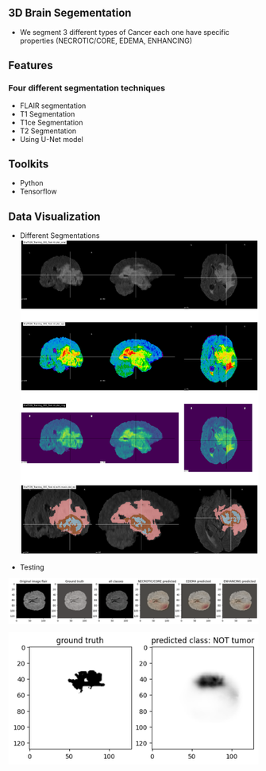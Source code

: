 ## 3D Brain Segementation

- We segment 3 different types of Cancer each one have specific properties (NECROTIC/CORE, EDEMA, ENHANCING)

## Features
### Four different segmentation techniques

- FLAIR segmentation
- T1 Segmentation
- T1ce Segmentation
- T2 Segmentation
- Using U-Net model

## Toolkits

- Python
- Tensorflow

## Data Visualization

- Different Segmentations
![Seg](visualization/output.png)

- Testing

![all](visualization/output1.png)

![test](visualization/output2.png)